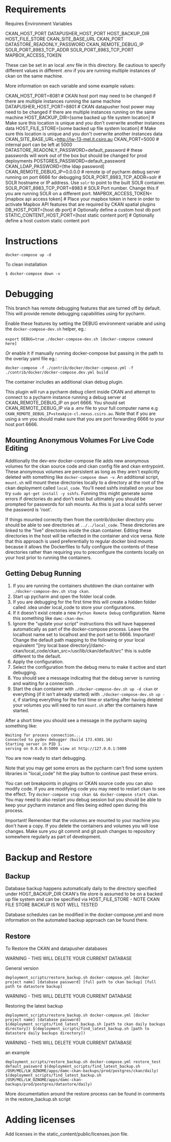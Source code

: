 # Requirements

Requires Environment Variables
      
CKAN_HOST_PORT
DATAPUSHER_HOST_PORT
HOST_BACKUP_DIR
HOST_FILE_STORE
CKAN_SITE_BASE_URL
CKAN_PORT
DATASTORE_READONLY_PASSWORD
CKAN_REMOTE_DEBUG_IP
SOLR_PORT_8983_TCP_ADDR
SOLR_PORT_8983_TCP_PORT
MAPBOX_ACCESS_TOKEN

These can be set in an local .env file in this directory. Be cautious to specify different values in different .env if you are running multiple instances of ckan on the same machine. 

More information on each variable and some example values:

CKAN_HOST_PORT=8081 # CKAN host port may need to be changed if there are multiple instances running the same machine
DATAPUSHER_HOST_PORT=8801 # CKAN datapusher host power may need to be changed if there are multiple instances running on the same machine
HOST_BACKUP_DIR=[some backed up file system location] # Make sure this location is unique and you don't overwrite another instances data
HOST_FILE_STORE=[some backed up file system location] # Make sure this location is unique and you don't overwrite another instances data
CKAN_SITE_BASE_URL=http://lw-13-mel.it.csiro.au 
CKAN_PORT=5000 # internal port can be left at 5000
DATASTORE_READONLY_PASSWORD=default_password # these passwords will work out of the box but should be changed for prod deployments
POSTGRES_PASSWORD=default_password
CKAN_LDAP_PASSWORD=[the ldap password]
CKAN_REMOTE_DEBUG_IP=0.0.0.0 # remote ip of pycharm debug server running on port 6666 for debugging
SOLR_PORT_8983_TCP_ADDR=solr # SOLR hostname or IP address. Use `solr` to point to the built SOLR container.
SOLR_PORT_8983_TCP_PORT=8983 # SOLR Port number. Change this if you are running SOLR on a different port.
MAPBOX_ACCESS_TOKEN=[mapbox api access token] # Place your mapbox token in here in order to activate Mapbox API features that are required by CKAN spatial plugins
DB_HOST_PORT=[host db port] # Optionally define a custom host db port
STATIC_CONTENT_HOST_PORT=[host static content port] # Optionally define a host custom static content port

# Instructions

```
docker-compose up -d
```

To clean installation
```
$ docker-compose down -v 
```

# Debugging  

This branch has remote debugging features that are turned off by default. This will provide remote debugging capabilities using for pycharm.

Enable these features by setting the DEBUG environment variable and using the `docker-compose-dev.sh` helper, eg.:

`export DEBUG=true`
`./docker-compose-dev.sh [docker-compose command here]`

_Or_ enable it if manually running docker-compose but passing in the path to the overlay yaml file eg.:

`docker-compose -f ./contrib/docker/docker-compose.yml -f ./contrib/docker/docker-compose.dev.yml build`


The container includes an additional ckan debug plugin.

This plugin will run a pycharm debug client inside CKAN and attempt to connect to a pycharm instance running a debug server at CKAN_REMOTE_DEBUG_IP on port 6666. You should 
set CKAN_REMOTE_DEBUG_IP via a .env file to your full computer name e.g `CKAN_REMOTE_DEBUG_IP=steakpie-cl.nexus.csiro.au`. Note that if you are using a vm you should make sure that you are port forwarding 6666 to your host port 6666.  

## Mounting Anonymous Volumes For Live Code Editing 

Additionally the dev-env docker-compose file adds new anonymous volumes for the ckan source code and ckan config file and ckan entrypoint. These anonymous volumes are persistent as long as they aren't explicitly deleted with something like `docker-compose down -v`. An additional script, `mount.sh` will mount these directories locally to a directory at the root of the ckan deployment called `local_code`. You'll need sshfs installed on your box try `sudo apt-get install -y sshfs`. Funning this might generate some errors if directories do and don't exist but ultimately you should be prompted for passwords for ssh mounts. As this is just a local sshfs server the password is 'root'. 

If things mounted correctly then from the contrib/docker directory you should be able to see directories at `../../local_code`. These directories are linked to the "live" directories inside the ckan container. Editing these directories in the host will be reflected in the container and vice versa. Note that this approach is used preferentially to regular docker bind mounts because it allows the Dockerfiles to fully configure the contents of these directories rather than requiring you to preconfigure the contents locally on your host prior to running the containers. 

## Getting Debug Running

1. If you are running the containers shutdown the ckan container with `./docker-compose-dev.sh stop ckan`.  
2. Start up pycharm and open the folder local code.  
3. If you are debugging for the first time this will create a hidden folder called .idea under local_code to store your configurations.  
4. If it doesn't exist create a new `Python Remote Debug` configuration. Name this something like `damc-ckan-dev`.  
5. Ignore the "update your script" instructions this will have happened automatically as part of the docker-compose process. Leave the localhost name set to localhost and the port set to 6666. Important! Change the default path mapping to the following or your local equivalent "[my local base directory]/damc-ckan/local_code/ckan_src=/usr/lib/ckan/default/src" this is subtle different to the default. 
6. Apply the configuration.   
7. Select the configuration from the debug menu to make it active and start debugging.   
8. You should see a message indicating that the debug server is running and waiting for a connection.  
9. Start the ckan container with `./docker-compose-dev.sh up -d ckan` or everything (if it isn't already started) with `./docker-compose-dev.sh up -d`, if starting everything for the first time or starting after having deleted your volumes you will need to run `mount.sh` after the containers have started. 

After a short time you should see a message in the pycharm saying something like:

```
Waiting for process connection...
Connected to pydev debugger (build 173.4301.16)
Starting server in PID 1.
serving on 0.0.0.0:5000 view at http://127.0.0.1:5000
```

You are now ready to start debugging. 

Note that you may get some errors as the pycharm can't find some system libraries in "local_code" hit the play button to continue past these errors. 

You can set breakpoints in plugins or CKAN source code you can also modify code. If you are modifying code you may need to restart ckan to see the effect. Try `docker-compose stop ckan && docker-compose start ckan`. You may need to also restart you debug session but you should be able to keep your pycharm instance and files being edited open during this process. 

Important! Remember that the volumes are mounted to your machine you don't have a copy. If you delete the containers and volumes you will lose changes. Make sure you git commit and git push changes to repository somewhere regularly as part of development. 


# Backup and Restore 

## Backup 

Database backup happens automatically daily to the directory specified under HOST_BACKUP_DIR 
CKAN's file store is assumed to be on a backed up file system and can be specified via HOST_FILE_STORE  - NOTE CKAN FILE STORE BACKUP IS NOT WELL TESTED

Database schedules can be modified in the docker-compose.yml and more information on the automated backup approach can be found there.  

## Restore 

To Restore the CKAN and datapusher databases 

WARNING - THIS WILL DELETE YOUR CURRENT DATABASE 


General version
```
deployment_scripts/restore_backup.sh docker-compose.yml [docker project name] [database password] [full path to ckan backup] [full path to datastore backup]
```

WARNING - THIS WILL DELETE YOUR CURRENT DATABASE 

Restoring the latest backup
```
deployment_scripts/restore_backup.sh docker-compose.yml [docker project name] [database password] $(deployment_scripts/find_latest_backup.sh [path to ckan daily backups directory]) $(deployment_scripts/find_latest_backup.sh [path to datastore daily backups directory])
```

WARNING - THIS WILL DELETE YOUR CURRENT DATABASE 

an example 

```
deployment_scripts/restore_backup.sh docker-compose.yml restore_test default_password $(deployment_scripts/find_latest_backup.sh /OSM/MEL/LW_OZNOME/apps/damc-ckan-backups/prod/postgres/ckan/daily) $(deployment_scripts/find_latest_backup.sh /OSM/MEL/LW_OZNOME/apps/damc-ckan-backups/prod/postgres/datastore/daily)
```

More documentation around the restore process can be found in comments in the restore_backup.sh script

# Adding licenses

Add licenses in the static_content/public/licenses.json file. 
